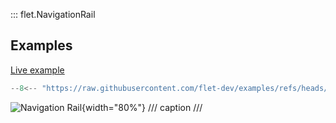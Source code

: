 ::: flet.NavigationRail

## Examples

[Live example](https://flet-controls-gallery.fly.dev/navigation/navigationrail)

```python
--8<-- "https://raw.githubusercontent.com/flet-dev/examples/refs/heads/v1-docs/python/controls/navigation-rail/nav-rail-test.py"
```

![Navigation Rail](https://raw.githubusercontent.com/flet-dev/examples/v1-docs/python/controls/navigation-rail/custom-navrail.png){width="80%"}
/// caption
///

